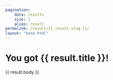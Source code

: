 ```yaml
---
pagination:
    data: results
    size: 1
    alias: result
permalink: /result/{{ result.slug }}/
layout: "base.html"
---
```


# You got {{ result.title }}!

{{ result.body }}



